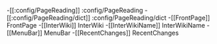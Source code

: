 -[[:config/PageReading]] :config/PageReading
-[[:config/PageReading/dict]] :config/PageReading/dict
-[[FrontPage]] FrontPage
-[[InterWiki]] InterWiki
-[[InterWikiName]] InterWikiName
-[[MenuBar]] MenuBar
-[[RecentChanges]] RecentChanges
